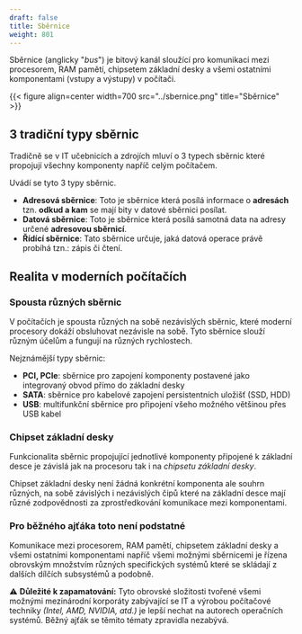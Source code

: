```yaml
---
draft: false
title: Sběrnice
weight: 801
---
```


Sběrnice (anglicky "*bus*") je bitový kanál sloužící pro komunikaci mezi procesorem, RAM pamětí, chipsetem základní desky a všemi ostatními komponentami (vstupy a výstupy) v počítači.

{{< figure align=center width=700 src="../sbernice.png" title="Sběrnice" >}}

## 3 tradiční typy sběrnic

Tradičně se v IT učebnicích a zdrojích mluví o 3 typech sběrnic které propojují všechny komponenty napříč celým počítačem.

Uvádí se tyto 3 typy sběrnic.

- **Adresová sběrnice**: Toto je sběrnice která posílá informace o **adresách** tzn. **odkud a kam** se mají bity v datové sběrnici posílat.
- **Datová sběrnice**: Toto je sběrnice která posílá samotná data na adresy určené **adresovou sběrnicí**.
- **Řídící sběrnice**: Tato sběrnice určuje, jaká datová operace právě probíhá tzn.: zápis či čtení.

## Realita v moderních počítačích

### Spousta různých sběrnic

V počítačích je spousta různých na sobě nezávislých sběrnic, které moderní procesory dokáží obsluhovat nezávisle na sobě. Tyto sběrnice slouží různým účelům a fungují na různých rychlostech.

Nejznámější typy sběrnic:

- **PCI, PCIe**: sběrnice pro zapojení komponenty postavené jako integrovaný obvod přímo do základní desky
- **SATA**: sběrnice pro kabelové zapojení persistentních uložišť (SSD, HDD)
- **USB**: multifunkční sběrnice pro připojení všeho možného většinou přes USB kabel 

### Chipset základní desky

Funkcionalita sběrnic propojující jednotlivé komponenty připojené k základní desce je závislá jak na procesoru tak i na *chipsetu základní desky*.

Chipset základní desky není žádná konkrétní komponenta ale souhrn různých, na sobě závislých i nezávislých čipů které na základní desce mají různé zodpovědnosti za zprostředkování komunikace mezi komponentami.


### Pro běžného ajťáka toto není podstatné

Komunikace mezi procesorem, RAM pamětí, chipsetem základní desky a všemi ostatními komponentami napříč všemi možnými sběrnicemi je řízena obrovským množstvím různých specifických systémů které se skládají z dalších dílčích subsystémů a podobně.

⚠️ **Důležité k zapamatování:** Tyto obrovské složitosti tvořené všemi možnými mezinárodní korporáty zabývající se IT a výrobou počítačové techniky *(Intel, AMD, NVIDIA, atd.)* je lepší nechat na autorech operačních systémů. Běžný ajťák se těmito tématy zpravidla nezabývá.